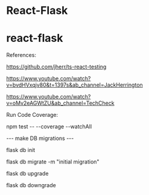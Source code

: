 # React-Flask
# react-flask




References:

https://github.com/jherr/ts-react-testing

https://www.youtube.com/watch?v=bvdHVxqjv80&t=1397s&ab_channel=JackHerrington

https://www.youtube.com/watch?v=oMv2eAGWtZU&ab_channel=TechCheck


Run Code Coverage:

npm test -- --coverage --watchAll

--- make DB migrations ---

flask db init

flask db migrate -m "initial migration"

flask db upgrade

flask db downgrade
